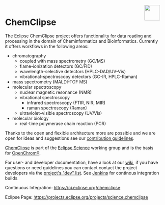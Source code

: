 <img src="https://science.eclipse.org/images/science/logo.png" height="50" align="right">

# ChemClipse

The Eclipse ChemClipse project offers functionality for data reading and processing in the domain of
Cheminformatics and Bioinformatics.
Currently it offers workflows in the following areas:
* chromatography
  * coupled with mass spectrometry (GC/MS)
  * flame-ionization detectors (GC/FID)
  * wavelength-selective detectors (HPLC-DAD/UV-Vis)
  * vibrational-spectroscopy detectors (GC-IR, HPLC-Raman)
* mass spectrometry (MALDI-TOF MS)
* molecular spectroscopy
  * nuclear magnetic resonance (NMR)
  * vibrational spectroscopy
    * infrared spectroscopy (FTIR, NIR, MIR)
    * raman spectroscopy (Raman)
  * ultraviolet–visible spectroscopy (UV/Vis)
* molecular biology
  * real-time polymerase chain reaction (PCR)

Thanks to the open and flexible architecture more are possible and we are open for ideas and suggestions see our [contribution guidelines](https://github.com/eclipse/chemclipse/blob/develop/CONTRIBUTING.md).

[ChemClipse](https://projects.eclipse.org/projects/science.chemclipse) is part of the [Eclipse Science](https://science.eclipse.org/) working group and is the basis for [OpenChrom®](https://github.com/Openchrom/openchrom).

For user- and developer documentation, have a look at our [wiki](https://github.com/eclipse/chemclipse/wiki), if you have questions or need guidelines you can contact contact the project developers via the [project's "dev" list](https://dev.eclipse.org/mailman/listinfo/chemclipse-dev). See [Jenkins](https://ci.eclipse.org/chemclipse/) for continous integration builds.

Continuous Integration:
https://ci.eclipse.org/chemclipse

Eclipse Page:
https://projects.eclipse.org/projects/science.chemclipse
